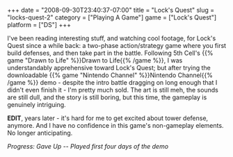 +++
date = "2008-09-30T23:40:37-07:00"
title = "Lock's Quest"
slug = "locks-quest-2"
category = ["Playing A Game"]
game = ["Lock's Quest"]
platform = ["DS"]
+++

I've been reading interesting stuff, and watching cool footage, for Lock's Quest since a while back: a two-phase action/strategy game where you first build defenses, and then take part in the battle.  Following 5th Cell's {{% game "Drawn to Life" %}}Drawn to Life{{% /game %}}, I was understandably apprehensive toward Lock's Quest; but after trying the downloadable {{% game "Nintendo Channel" %}}Nintendo Channel{{% /game %}} demo - despite the intro battle dragging on long enough that I didn't even finish it - I'm pretty much sold.  The art is still meh, the sounds are still dull, and the story is still boring, but this time, the gameplay is genuinely intriguing.

<b>EDIT</b>, years later - it's hard for me to get excited about tower defense, anymore.  And I have no confidence in this game's non-gameplay elements.  No longer anticipating.

<i>Progress: Gave Up -- Played first four days of the demo</i>
